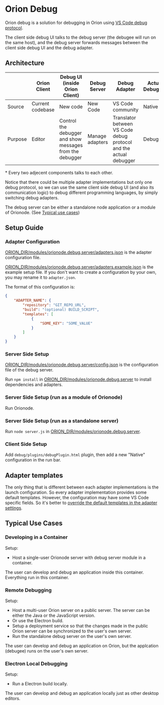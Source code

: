 # Orion Debug

Orion debug is a solution for debugging in Orion using [VS Code debug protocol](https://code.visualstudio.com/docs/extensionAPI/api-debugging).

The client side debug UI talks to the debug server (the debugee will run on the same host), and the debug server forwards messages between the client side debug UI and the debug adapter.

## Architecture

|           | Orion Client          | Debug UI (inside Orion Client)    | Debug Server          | Debug Adapter         | Actual Debugger       | Debugee       |
| --------- | --------------------- | --------------------------------- | --------------------- | --------------------- | --------------------- | ----------    |
| Source    | Current codebase      | New code                          | New Code              | VS Code community     | Native                | User code     |
| Purpose | Editor | Control the debugger and show messages from the debugger | Manage adapters | Translator between VS Code debug protocol and the actual debugger | Debugger | Debugee |

\* Every two adjecent components talks to each other.

Notice that there could be multiple adapter implementations but only one debug protocol, so we can use the same client side debug UI (and also its communication logic) to debug different programming languages, by simply switching debug adapters.

The debug server can be either a standalone node application or a module of Orionode. (See [Typical use cases](#typical-use-cases))

## Setup Guide

### Adapter Configuration

[ORION_DIR/modules/orionode.debug.server/adapters.json](../../../modules/orionode.debug.server/adapters.json) is the adapter configuration file.

[ORION_DIR/modules/orionode.debug.server/adapters.example.json](../../../modules/orionode.debug.server/adapters.example.json) is the example setup file. If you don't want to create a configuration by your own, you may rename it to ```adapter.json```.

The format of this configuration is:
~~~json
{
    "ADAPTER_NAME": {
        "repository": "GIT_REPO_URL",
        "build": "(optional) BUILD_SCRIPT",
        "templates": [
            {
                "SOME_KEY": "SOME_VALUE"
            }
        ]
    }
}
~~~

### Server Side Setup

[ORION_DIR/modules/orionode.debug.server/config.json](../../../modules/orionode.debug.server/config.json) is the configuration file of the debug server.

Run ```npm install``` in [ORION_DIR/modules/orionode.debug.server](../../../modules/orionode.debug.server) to install dependencies and adapters.

### Server Side Setup (run as a module of Orionode)

Run Orionode.

### Server Side Setup (run as a standalone server)

Run ```node server.js``` in [ORION_DIR/modules/orionode.debug.server](../../../modules/orionode.debug.server).

### Client Side Setup

Add ```debug/plugins/debugPlugin.html``` plugin, then add a new "Native" configuration in the run bar.

## Adapter templates

The only thing that is different between each adapter implementations is the launch configuration. So every adapter implementation provides some default templates. However, the configuration may have some VS Code specific fields. So it's better to [override the default templates in the adapter settings](#adapter-setup).

## Typical Use Cases

### Developing in a Container

Setup:
* Host a single-user Orionode server with debug server module in a container.

The user can develop and debug an application inside this container. Everything run in this container.

### Remote Debugging

Setup:
* Host a multi-user Orion server on a public server. The server can be either the Java or the JavaScript version.
* Or use the Electron build.
* Setup a deployment service so that the changes made in the public Orion server can be synchronized to the user's own server.
* Run the standalone debug server on the user's own server.

The user can develop and debug an application on Orion, but the applcation (debugee) runs on the user's own server.

### Electron Local Debugging

Setup:
* Run a Electron build locally.

The user can develop and debug an application locally just as other desktop editors.
